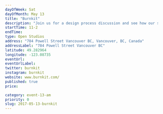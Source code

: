 ```yaml
---
dayOfWeek: Sat
dayOfMonth: May 13
title: "Burnkit"
description: "Join us for a design process discussion and see how our space is setup to foster creative development. We'll have work samples to review, refreshments on hand, and even few jokes. "
startTime: 11-2
endTime: 
type: Open Studios
address: "784 Powell Street Vancouver BC, Vancouver, BC, Canada"
addressLabel: "784 Powell Street Vancouver BC"
latitude: 49.282964
longitude: -123.08735
eventUrl: 
eventUrlLabel: 
twitter: burnkit
instagram: burnkit
website: www.burnkit.com/
published: true
price: 

category: event-13-am
priority: 0
slug: 2017-05-13-burnkit
---
```


